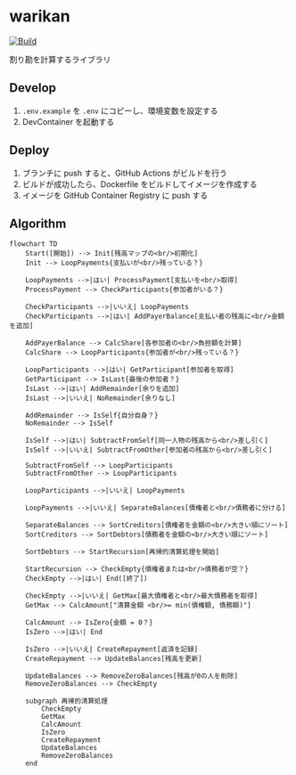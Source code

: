 # warikan

[![Build](https://github.com/JichouP/warikan/actions/workflows/build.yml/badge.svg?branch=main)](https://github.com/JichouP/warikan/actions/workflows/build.yml)

割り勘を計算するライブラリ

## Develop

1. `.env.example` を `.env` にコピーし、環境変数を設定する
1. DevContainer を起動する

## Deploy

 1. ブランチに push すると、GitHub Actions がビルドを行う
 1. ビルドが成功したら、Dockerfile をビルドしてイメージを作成する
 1. イメージを GitHub Container Registry に push する

## Algorithm

```mermaid
flowchart TD
    Start([開始]) --> Init[残高マップの<br/>初期化]
    Init --> LoopPayments{支払いが<br/>残っている？}
    
    LoopPayments -->|はい| ProcessPayment[支払いを<br/>取得]
    ProcessPayment --> CheckParticipants{参加者がいる？}
    
    CheckParticipants -->|いいえ| LoopPayments
    CheckParticipants -->|はい| AddPayerBalance[支払い者の残高に<br/>金額を追加]
    
    AddPayerBalance --> CalcShare[各参加者の<br/>負担額を計算]
    CalcShare --> LoopParticipants{参加者が<br/>残っている？}
    
    LoopParticipants -->|はい| GetParticipant[参加者を取得]
    GetParticipant --> IsLast{最後の参加者？}
    IsLast -->|はい| AddRemainder[余りを追加]
    IsLast -->|いいえ| NoRemainder[余りなし]
    
    AddRemainder --> IsSelf{自分自身？}
    NoRemainder --> IsSelf
    
    IsSelf -->|はい| SubtractFromSelf[同一人物の残高から<br/>差し引く]
    IsSelf -->|いいえ| SubtractFromOther[参加者の残高から<br/>差し引く]
    
    SubtractFromSelf --> LoopParticipants
    SubtractFromOther --> LoopParticipants
    
    LoopParticipants -->|いいえ| LoopPayments
    
    LoopPayments -->|いいえ| SeparateBalances[債権者と<br/>債務者に分ける]
    
    SeparateBalances --> SortCreditors[債権者を金額の<br/>大きい順にソート]
    SortCreditors --> SortDebtors[債務者を金額の<br/>大きい順にソート]
    
    SortDebtors --> StartRecursion[再帰的清算処理を開始]
    
    StartRecursion --> CheckEmpty{債権者または<br/>債務者が空？}
    CheckEmpty -->|はい| End([終了])
    
    CheckEmpty -->|いいえ| GetMax[最大債権者と<br/>最大債務者を取得]
    GetMax --> CalcAmount["清算金額 <br/>= min(債権額, 債務額)"]
    
    CalcAmount --> IsZero{金額 = 0？}
    IsZero -->|はい| End
    
    IsZero -->|いいえ| CreateRepayment[返済を記録]
    CreateRepayment --> UpdateBalances[残高を更新]
    
    UpdateBalances --> RemoveZeroBalances[残高が0の人を削除]
    RemoveZeroBalances --> CheckEmpty
    
    subgraph 再帰的清算処理
        CheckEmpty
        GetMax
        CalcAmount
        IsZero
        CreateRepayment
        UpdateBalances
        RemoveZeroBalances
    end
```
